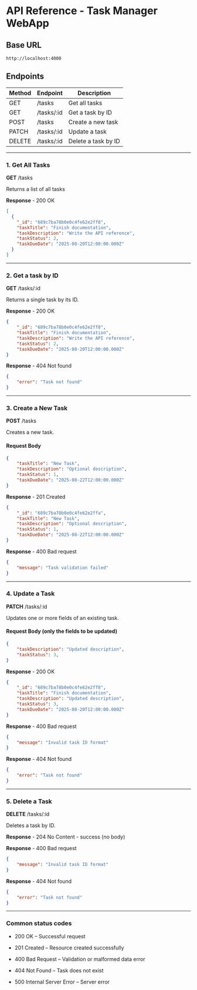 # API Reference - Task Manager WebApp

## Base URL

```http
http://localhost:4000
```

## Endpoints

| Method | Endpoint    | Description         |
| ------ | ----------- | ------------------- |
| GET    | /tasks      | Get all tasks       |
| GET    | /tasks/\:id | Get a task by ID    |
| POST   | /tasks      | Create a new task   |
| PATCH  | /tasks/\:id | Update a task       |
| DELETE | /tasks/\:id | Delete a task by ID |

---

### 1. Get All Tasks

**GET** /tasks

Returns a list of all tasks

**Response** - 200 OK

``` json
[
  {
    "_id": "689c7ba78b0e0c4fe62e2ff8",
    "taskTitle": "Finish documentation",
    "taskDescription": "Write the API reference",
    "taskStatus": 2,
    "taskDueDate": "2025-08-20T12:00:00.000Z"
  }
]
```

---

### 2. Get a task by ID

**GET** /tasks/:id

Returns a single task by its ID.

**Response** - 200 OK

```json
{
    "_id": "689c7ba78b0e0c4fe62e2ff8",
    "taskTitle": "Finish documentation",
    "taskDescription": "Write the API reference",
    "taskStatus": 2,
    "taskDueDate": "2025-08-20T12:00:00.000Z"
}
```

**Response** - 404 Not found

``` json
{
    "error": "Task not found"
}
```

---

### 3. Create a New Task

**POST** /tasks

Creates a new task.

#### Request Body

```json
{
    "taskTitle": "New Task",
    "taskDescription": "Optional description",
    "taskStatus": 1,
    "taskDueDate": "2025-08-22T12:00:00.000Z"
}
```

**Response** - 201 Created

```json
{
    "_id": "689c7ba78b0e0c4fe62e2ffa",
    "taskTitle": "New Task",
    "taskDescription": "Optional description",
    "taskStatus": 1,
    "taskDueDate": "2025-08-22T12:00:00.000Z"
}

```

**Response** - 400 Bad request

```json
{
    "message": "Task validation failed"
}
```

---

### 4. Update a Task

**PATCH** /tasks/:id

Updates one or more fields of an existing task.

#### Request Body (only the fields to be updated)

```json
{
    "taskDescription": "Updated description",
    "taskStatus": 3,
}
```

**Response** - 200 OK

```json
{
    "_id": "689c7ba78b0e0c4fe62e2ff8",
    "taskTitle": "Finish documentation",
    "taskDescription": "Updated description",
    "taskStatus": 3,
    "taskDueDate": "2025-08-20T12:00:00.000Z"
}
```

**Response** - 400 Bad request

```json
{
    "message": "Invalid task ID format"
}
```

**Response** - 404 Not found

``` json
{
    "error": "Task not found"
}
```

---

### 5. Delete a Task

**DELETE** /tasks/:id

Deletes a task by ID.

**Response** - 204 No Content - success (no body)

**Response** - 400 Bad request

```json
{
    "message": "Invalid task ID format"
}
```

**Response** - 404 Not found

``` json
{
    "error": "Task not found"
}
```

---

### Common status codes

- 200 OK – Successful request

- 201 Created – Resource created successfully

- 400 Bad Request – Validation or malformed data error

- 404 Not Found – Task does not exist

- 500 Internal Server Error – Server error
  